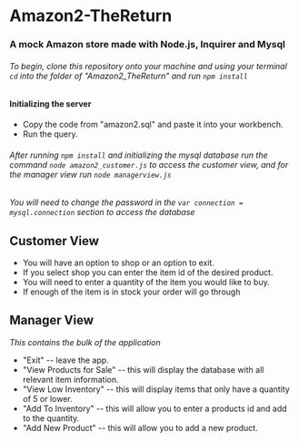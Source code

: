 # Amazon2-TheReturn

### A mock Amazon store made with Node.js, Inquirer and Mysql

###### To begin, clone this repository onto your machine and using your terminal `cd` into the folder of "Amazon2_TheReturn" and run `npm install`

#### Initializing the server
* Copy the code from "amazon2.sql" and paste it into your workbench. 
* Run the query.

###### After running `npm install` and initializing the mysql database run the command `node amazon2_customer.js` to access the customer view, and for the manager view run `node managerview.js`

_You will need to change the password in the `var connection = mysql.connection` section to access the database_ 

## Customer View

* You will have an option to shop or an option to exit.
* If you select shop you can enter the item id of the desired product.
* You will need to enter a quantity of the item you would like to buy.
* If enough of the item is in stock your order will go through

## Manager View
_This contains the bulk of the application_
* "Exit" -- leave the app.
* "View Products for Sale" -- this will display the database with all relevant item information.
* "View Low Inventory" -- this will display items that only have a quantity of 5 or lower.
* "Add To Inventory" -- this will allow you to enter a products id and add to the quantity.
* "Add New Product" -- this will allow you to add a new product.



